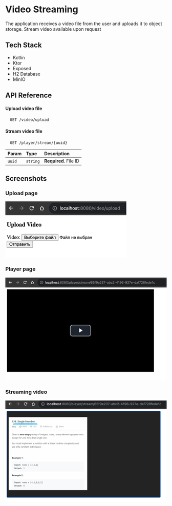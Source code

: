 # Video Streaming

The application receives a video file from the user and uploads it to object storage. Stream video available upon
request

## Tech Stack

- Kotlin
- Ktor
- Exposed
- H2 Database
- MinIO

## API Reference

#### Upload video file

```http
  GET /video/upload
```

#### Stream video file

```http
  GET /player/stream/{uuid}
```

| Param  | Type     | Description           |
|:-------|:---------|:----------------------|
| `uuid` | `string` | **Required**. File ID |


## Screenshots

### Upload page

<img alt="Upload Page" src="docs/upload.png">

### Player page

<img alt="PLayer" src="docs/player.png">

### Streaming video

<img alt="Video Streaming" src="docs/video.png">
